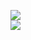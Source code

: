 [![](https://img.shields.io/badge/Made%20With-Github%20Spray-lightgrey.svg?style=for-the-badge&logo=github)](https://github.com/Annihil/github-spray#19827)  
[![](https://i.imgur.com/2DrTn0Z.gif)](https://github.com/Annihil/github-spray)